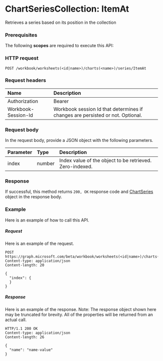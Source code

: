 # ChartSeriesCollection: ItemAt

Retrieves a series based on its position in the collection
### Prerequisites
The following **scopes** are required to execute this API: 
### HTTP request
<!-- { "blockType": "ignored" } -->
```http
POST /workbook/worksheets(<id|name>)/charts(<name>)/series/ItemAt

```
### Request headers
| Name       | Description|
|:---------------|:----------|
| Authorization  | Bearer <code>|
| Workbook-Session-Id  | Workbook session Id that determines if changes are persisted or not. Optional.|

### Request body
In the request body, provide a JSON object with the following parameters.

| Parameter	   | Type	|Description|
|:---------------|:--------|:----------|
|index|number|Index value of the object to be retrieved. Zero-indexed.|

### Response
If successful, this method returns `200, OK` response code and [ChartSeries](../resources/chartseries.md) object in the response body.

### Example
Here is an example of how to call this API.
##### Request
Here is an example of the request.
<!-- {
  "blockType": "request",
  "name": "chartseriescollection_itemat"
}-->
```http
POST https://graph.microsoft.com/beta/workbook/worksheets(<id|name>)/charts(<name>)/series/ItemAt
Content-type: application/json
Content-length: 20

{
  "index": {
  }
}
```

##### Response
Here is an example of the response. Note: The response object shown here may be truncated for brevity. All of the properties will be returned from an actual call.
<!-- {
  "blockType": "response",
  "truncated": true,
  "@odata.type": "microsoft.graph.chartseries"
} -->
```http
HTTP/1.1 200 OK
Content-type: application/json
Content-length: 26

{
  "name": "name-value"
}
```

<!-- uuid: 8fcb5dbc-d5aa-4681-8e31-b001d5168d79
2015-10-25 14:57:30 UTC -->
<!-- {
  "type": "#page.annotation",
  "description": "ChartSeriesCollection: ItemAt",
  "keywords": "",
  "section": "documentation",
  "tocPath": ""
}-->
